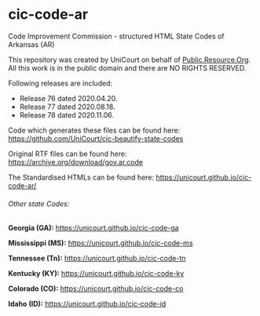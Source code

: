 # cic-code-ar
Code Improvement Commission - structured HTML State Codes of Arkansas (AR)

This repository was created by UniCourt on behalf of [Public.Resource.Org](https://public.resource.org/). All this work is in the public domain and there are NO RIGHTS RESERVED.

Following releases are included:

* Release 76 dated 2020.04.20.
* Release 77 dated 2020.08.18.
* Release 78 dated 2020.11.06.

Code which generates these files can be found here: https://github.com/UniCourt/cic-beautify-state-codes

Original RTF files can be found here: https://archive.org/download/gov.ar.code

The Standardised HTMLs can be found here: https://unicourt.github.io/cic-code-ar/ 

###### Other state Codes:

 **Georgia (GA):** https://unicourt.github.io/cic-code-ga

 **Mississippi (MS):** https://unicourt.github.io/cic-code-ms

 **Tennessee (Tn):** https://unicourt.github.io/cic-code-tn

 **Kentucky (KY):** https://unicourt.github.io/cic-code-ky

 **Colorado (CO):** https://unicourt.github.io/cic-code-co

 **Idaho (ID):** https://unicourt.github.io/cic-code-id


